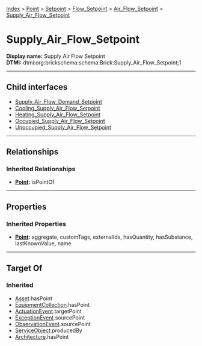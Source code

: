 [Index](../../../../../Index.md) > [Point](../../../../Point.md) > [Setpoint](../../../Setpoint.md) > [Flow_Setpoint](../../Flow_Setpoint.md) > [Air_Flow_Setpoint](../Air_Flow_Setpoint.md) > [Supply_Air_Flow_Setpoint](#)
# Supply_Air_Flow_Setpoint

**Display name:** Supply Air Flow Setpoint<br />
**DTMI:** dtmi:org:brickschema:schema:Brick:Supply_Air_Flow_Setpoint;1

---

## Child interfaces
* [Supply_Air_Flow_Demand_Setpoint](Supply_Air_Flow_Demand_Setpoint.md)
* [Cooling_Supply_Air_Flow_Setpoint](Cooling_Supply_Air_Flow_Setpoint/Cooling_Supply_Air_Flow_Setpoint.md)
* [Heating_Supply_Air_Flow_Setpoint](Heating_Supply_Air_Flow_Setpoint/Heating_Supply_Air_Flow_Setpoint.md)
* [Occupied_Supply_Air_Flow_Setpoint](Occupied_Supply_Air_Flow_Setpoint/Occupied_Supply_Air_Flow_Setpoint.md)
* [Unoccupied_Supply_Air_Flow_Setpoint](Unoccupied_Supply_Air_Flow_Setpoint/Unoccupied_Supply_Air_Flow_Setpoint.md)

---

## Relationships
### Inherited Relationships
* **[Point](../../../../Point.md):** isPointOf

---

## Properties
### Inherited Properties
* **[Point](../../../../Point.md):** aggregate, customTags, externalIds, hasQuantity, hasSubstance, lastKnownValue, name

---

## Target Of
### Inherited
* [Asset](../../../../../Asset/Asset.md).hasPoint
* [EquipmentCollection](../../../../../Collection/AssetCollection/EquipmentCollection/EquipmentCollection.md).hasPoint
* [ActuationEvent](../../../../../Event/PointEvent/ActuationEvent.md).targetPoint
* [ExceptionEvent](../../../../../Event/PointEvent/ExceptionEvent.md).sourcePoint
* [ObservationEvent](../../../../../Event/PointEvent/ObservationEvent.md).sourcePoint
* [ServiceObject](../../../../../Information/ServiceObject/ServiceObject.md).producedBy
* [Architecture](../../../../../Space/Architecture/Architecture.md).hasPoint
